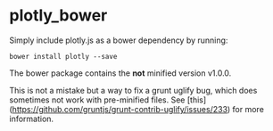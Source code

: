 # plotly_bower

Simply include plotly.js as a bower dependency by running:

`bower install plotly --save`

The bower package contains the **not** minified version v1.0.0.

This is not a mistake but a way to fix a grunt uglify bug, which does sometimes not work with pre-minified files. 
See [this] (https://github.com/gruntjs/grunt-contrib-uglify/issues/233) for more information.
